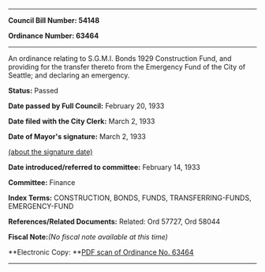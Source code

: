 

********

**Council Bill Number: 54148**
   
**Ordinance Number: 63464**
********

 An ordinance relating to S.G.M.I. Bonds 1929 Construction Fund, and providing for the transfer thereto from the Emergency Fund of the City of Seattle; and declaring an emergency.

**Status:** Passed
   
**Date passed by Full Council:** February 20, 1933
   
**Date filed with the City Clerk:** March 2, 1933
   
**Date of Mayor's signature:** March 2, 1933
   
[(about the signature date)](/~public/approvaldate.htm)
   
   
   
**Date introduced/referred to committee:** February 14, 1933
   
**Committee:** Finance
   
   
**Index Terms:** CONSTRUCTION, BONDS, FUNDS, TRANSFERRING-FUNDS, EMERGENCY-FUND

**References/Related Documents:** Related: Ord 57727, Ord 58044

**Fiscal Note:**_(No fiscal note available at this time)_

**Electronic Copy: **[PDF scan of Ordinance No. 63464](/~archives/Ordinances/Ord_63464.pdf)

********

